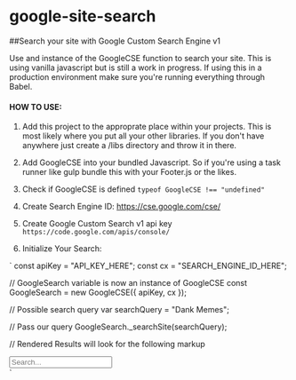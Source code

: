 # google-site-search
##Search your site with Google Custom Search Engine v1

Use and instance of the GoogleCSE function to search your site. This is using vanilla javascript but is still a work in progress. If using this in a production environment make sure you're running everything through Babel.

#### HOW TO USE:

1. Add this project to the approprate place within your projects. This is most likely where you put all your other libraries. If you don't have anywhere just create a /libs directory and throw it in there.

2. Add GoogleCSE into your bundled Javascript. So if you're using a task runner like gulp bundle this with your Footer.js or the likes.

3. Check if GoogleCSE is defined `typeof GoogleCSE !== "undefined"`

4. Create Search Engine ID: https://cse.google.com/cse/

5. Create Google Custom Search v1 api key `https://code.google.com/apis/console/`

6. Initialize Your Search:

`
const apiKey = "API_KEY_HERE";
const cx = "SEARCH_ENGINE_ID_HERE";

// GoogleSearch variable is now an instance of GoogleCSE
const GoogleSearch = new GoogleCSE({ apiKey, cx });

// Possible search query
var searchQuery = "Dank Memes";

// Pass our query
GoogleSearch._searchSite(searchQuery);

// Rendered Results will look for the following markup
<!--
 Google CSE Search Results
 Display and paginate up to 100 search results per query.
 -->
<div class="google-wrapper">
  <div id="google-controls">
    <p id="google-total-results"></p>
    <input id="google-search-input" type="text" placeholder="Search..." />
  </div>
  <div id="google-results"></div>
  <div id="google-pagination"></div>
</div>
`

